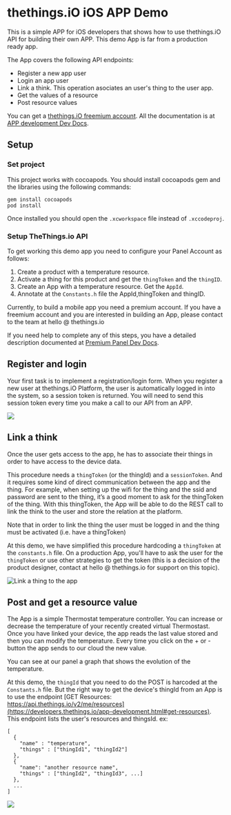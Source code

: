 # thethings.iO iOS APP Demo

This is a simple APP for iOS developers that shows how to use thethings.iO API for building their own APP. This demo App is far from a production ready app.

The App covers the following API endpoints:

- Register a new app user
- Login an app user
- Link a think. This operation asociates an user's thing to the user app.
- Get the values of a resource
- Post resource values

You can get a [thethings.iO freemium account](https://panel.thethings.io/#/register). All the documentation is
at [APP development Dev Docs](https://developers.thethings.io/app-development.html).


## Setup

### Set project

This project works with cocoapods. You should install cocoapods gem and the libraries using the following commands:

	gem install cocoapods
	pod install
	
Once installed you should open the `.xcworkspace` file instead of `.xccodeproj`.

### Setup TheThings.io API

To get working this demo app you need to configure your Panel Account as follows:

1. Create a product with a temperature resource.
2. Activate a thing for this product and get the `thingToken` and the `thingID`.
3. Create an App with a temperature resource. Get the `AppId`.
4. Annotate at the `Constants.h` file the AppId,thingToken and thingID.

Currently, to build a mobile app you need a premium account. If you have a freemium account and you are interested in building an App, please contact to the team at hello @ thethings.io

If you need help to complete any of this steps, you have a detailed description documented at [Premium Panel Dev Docs](https://developers.thethings.io/iot-panel.html).

## Register and login

Your first task is to implement a registration/login form. When you register a new user at thethings.iO Platform, the user is
automatically logged in into the system, so a session token is returned. You will need to send this session token every time
you make a call to our API from an APP.

![](https://s3.amazonaws.com/f.cl.ly/items/2r2w2n0n0l3I0U1A1q1K/iOS%20Simulator%20Screen%20Shot%2010.06.2015%2013.25.50.png)


## Link a think

Once the user gets access to the app, he has to associate their things in order to have access to the device data.

This procedure needs a `thingToken` (or the thingId) and a `sessionToken`. And it requires some kind of direct communication
between the app and the thing. For example, when setting up the wifi for the thing and the ssid and password are sent to
the thing, it’s a good moment to ask for the thingToken of the thing. With this thingToken, the App will be able to do the
REST call to link the think to the user and store the relation at the platform.

Note that in order to link the thing the user must be logged in and the thing must be activated (i.e. have a thingToken)

At this demo, we have simplified this procedure hardcoding a `thingToken` at the `constants.h` file. On a production App, you'll have
to ask the user for the `thingToken` or use other strategies to get the token (this is a decision of the product designer,
contact at hello @ thethings.io for support on this topic).

![Link a thing to the app](https://s3.amazonaws.com/f.cl.ly/items/1F1y3v132x2e1V0K2s2x/iOS%20Simulator%20Screen%20Shot%2010.06.2015%2013.29.28.png)


## Post and get a resource value

The App is a simple Thermostat temperature controller. You can increase or decrease the temperature of your recently created virtual Thermostast. Once you
have linked your device, the app reads the last value stored and then you can modify the temperature. Every time you click on the + or - button the app sends to our cloud the new value.

You can see at our panel a graph that shows the evolution of the temperature.

At this demo, the `thingId` that you need to do the POST is harcoded at the `Constants.h` file. But the right way to get the device's thingId
from an App is to use the endpoint [GET Resources: https://api.thethings.io/v2/me/resources](https://developers.thethings.io/app-development.html#get-resources). This endpoint lists
the user's resources and thingsId. ex:

```
[
  {
    "name" : "temperature",
    "things" : ["thingId1", "thingId2"]
  },
  {
    "name": "another resource name",
    "things" : ["thingId2", "thingId3", ...]
  },
  ...
]
```

![](https://s3.amazonaws.com/f.cl.ly/items/121b1H3534331E3d3n3o/iOS%20Simulator%20Screen%20Shot%2010.06.2015%2013.30.02.png)

